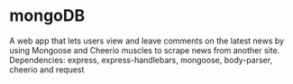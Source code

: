 # mongoDB
A web app that lets users view and leave comments on the latest news by using Mongoose and Cheerio muscles to scrape news from another site. Dependencies: express, express-handlebars, mongoose, body-parser, cheerio and request
